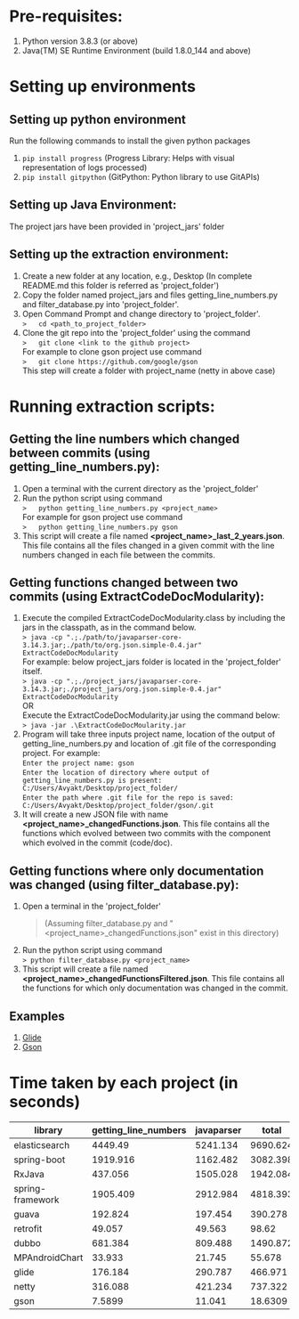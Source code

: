 # Pre-requisites:       
1.  Python version 3.8.3 (or above)       
2.  Java(TM) SE Runtime Environment (build 1.8.0_144 and above)        

# Setting up environments       

## Setting up python environment       
Run the following commands to install the given python packages       
1.  `pip install progress` (Progress Library: Helps with visual representation of logs processed)       
2.  `pip install gitpython` (GitPython: Python library to use GitAPIs)              

## Setting up Java Environment:       
The project jars have been provided in 'project_jars' folder       

## Setting up the extraction environment:       
1.  Create a new folder at any location, e.g., Desktop (In complete README.md this folder is referred as 'project_folder')       
2.  Copy the folder named project_jars and files getting_line_numbers.py and filter_database.py into 'project_folder'.
3.  Open Command Prompt and change directory to 'project_folder'.        
    `>   cd <path_to_project_folder>`        
4.  Clone the git repo into the 'project_folder' using the command       
    `>   git clone <link to the github project>`        
    For example to clone gson project use command       
    `>   git clone https://github.com/google/gson`       
    This step will create a folder with project_name (netty in above case)       

# Running extraction scripts:       

## Getting the line numbers which changed between commits (using getting_line_numbers.py):       
1.  Open a terminal with the current directory as the 'project_folder'       
2.  Run the python script using command       
    `>   python getting_line_numbers.py <project_name>`       
    For example for gson project use command           
    `>   python getting_line_numbers.py gson`        
3.  This script will create a file named **<project_name>_last_2_years.json**. This file contains all the files changed in a given commit with the line numbers changed in each file between the commits.

## Getting functions changed between two commits (using ExtractCodeDocModularity):       
1.  Execute the compiled ExtractCodeDocModularity.class by including the jars in the classpath, as in the command below.       
    `> java -cp ".;./path/to/javaparser-core-3.14.3.jar;./path/to/org.json.simple-0.4.jar" ExtractCodeDocModularity`         
    For example: below project_jars folder is located in the 'project_folder' itself.       
    `> java -cp ".;./project_jars/javaparser-core-3.14.3.jar;./project_jars/org.json.simple-0.4.jar" ExtractCodeDocModularity`       
    OR       
    Execute the ExtractCodeDocModularity.jar using the command below:       
    `> java -jar .\ExtractCodeDocMoularity.jar`       
2.  Program will take three inputs project name, location of the output of getting_line_numbers.py and location of .git file of the corresponding project. For example:        
    `Enter the project name: gson`                     
    `Enter the location of directory where output of getting_line_numbers.py is present: C:/Users/Avyakt/Desktop/project_folder/`             
    `Enter the path where .git file for the repo is saved: C:/Users/Avyakt/Desktop/project_folder/gson/.git`        
3.  It will create a new JSON file with name **<project_name>_changedFunctions.json**. This file contains all the functions which evolved between two commits with the component which evolved in the commit (code/doc).        

## Getting functions where only documentation was changed (using filter_database.py):       
1.  Open a terminal in the 'project_folder'        
    >(Assuming filter_database.py and "<project_name>_changedFunctions.json" exist in this directory)       
3.  Run the python script using command       
    `> python filter_database.py <project_name>`       
4.  This script will create a file named **<project_name>_changedFunctionsFiltered.json**. This file contains all the functions for which only documentation was changed in the commit.       

## Examples        
 1. [Glide](https://github.com/pag-iiitd/DocDependency/tree/master/scripts/RQ2_exmples/glide_examples)
 2. [Gson](https://github.com/pag-iiitd/DocDependency/tree/master/scripts/RQ2_exmples/gson_examples)

# Time taken by each project (in seconds)
|library  |getting_line_numbers|javaparser | total
|--|--|--|--
|elasticsearch|4449.49|5241.134|9690.624
|spring-boot|1919.916|1162.482|3082.398
|RxJava|437.056|1505.028|1942.084
|spring-framework|1905.409|2912.984|4818.393
|guava|192.824|197.454|390.278
|retrofit|49.057|49.563|98.62
|dubbo|681.384|809.488|1490.872
|MPAndroidChart|33.933|21.745|55.678
|glide|176.184|290.787|466.971
|netty|316.088|421.234|737.322
|gson|7.5899|11.041|18.6309
